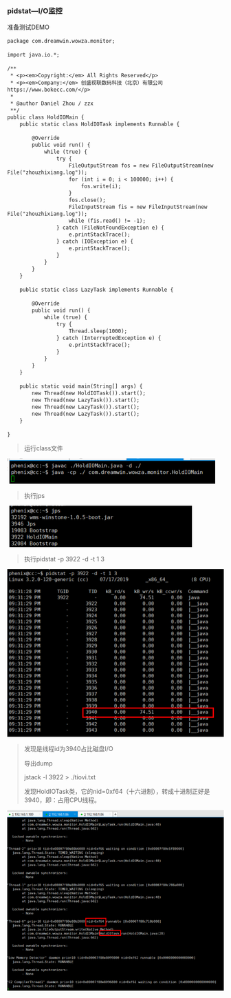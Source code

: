 ### pidstat—I/O监控

准备测试DEMO

```
package com.dreamwin.wowza.monitor;

import java.io.*;

/**
 * <p><em>Copyright:</em> All Rights Reserved</p>
 * <p><em>Company:</em> 创盛视联数码科技（北京）有限公司   https://www.bokecc.com/</p>
 *
 * @author Daniel Zhou / zzx
 **/
public class HoldIOMain {
    public static class HoldIOTask implements Runnable {

        @Override
        public void run() {
            while (true) {
                try {
                    FileOutputStream fos = new FileOutputStream(new File("zhouzhixiang.log"));
                    for (int i = 0; i < 100000; i++) {
                        fos.write(i);
                    }
                    fos.close();
                    FileInputStream fis = new FileInputStream(new File("zhouzhixiang.log"));
                    while (fis.read() != -1);
                } catch (FileNotFoundException e) {
                    e.printStackTrace();
                } catch (IOException e) {
                    e.printStackTrace();
                }
            }
        }
    }

    public static class LazyTask implements Runnable {

        @Override
        public void run() {
            while (true) {
                try {
                    Thread.sleep(1000);
                } catch (InterruptedException e) {
                    e.printStackTrace();
                }
            }
        }
    }

    public static void main(String[] args) {
        new Thread(new HoldIOTask()).start();
        new Thread(new LazyTask()).start();
        new Thread(new LazyTask()).start();
        new Thread(new LazyTask()).start();
    }

}
```

> 运行class文件

![](/assets/import17.png)

> 执行jps

![](/assets/import18.png)

> 执行pidstat -p 3922 -d -t 1 3

![](/assets/import19.png)

> 发现是线程id为3940占比磁盘I/O
>
> 导出dump
>
> jstack -l 3922 &gt; ./tiovi.txt
>
> 发现HoldIOTask类，它的nid=0xf64（十六进制），转成十进制正好是3940，即：占用CPU线程。

![](/assets/import20.png)




